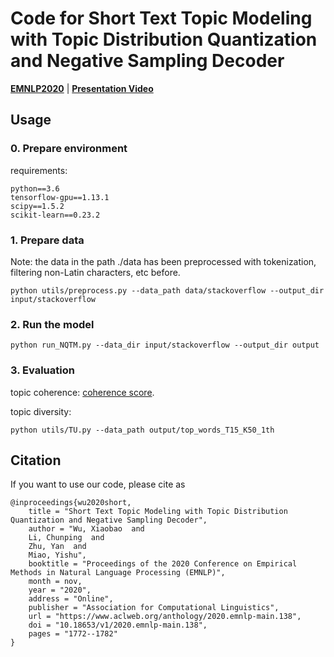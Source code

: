 # Code for Short Text Topic Modeling with Topic Distribution Quantization and Negative Sampling Decoder

**[EMNLP2020](https://www.aclweb.org/anthology/2020.emnlp-main.138.pdf)** | **[Presentation Video](https://slideslive.com/38938639/short-texts-topic-modeling-with-topic-distribution-quantization-and-negative-sampling-decoder)**


## Usage
### 0. Prepare environment

requirements:

    python==3.6
    tensorflow-gpu==1.13.1
    scipy==1.5.2
    scikit-learn==0.23.2 


### 1. Prepare data

Note: the data in the path ./data has been preprocessed with tokenization, filtering non-Latin characters, etc before.

    python utils/preprocess.py --data_path data/stackoverflow --output_dir input/stackoverflow


### 2. Run the model

    python run_NQTM.py --data_dir input/stackoverflow --output_dir output


### 3. Evaluation

topic coherence: [coherence score](https://github.com/dice-group/Palmetto).

topic diversity:

    python utils/TU.py --data_path output/top_words_T15_K50_1th


## Citation

If you want to use our code, please cite as

    @inproceedings{wu2020short,
        title = "Short Text Topic Modeling with Topic Distribution Quantization and Negative Sampling Decoder",
        author = "Wu, Xiaobao  and
        Li, Chunping  and
        Zhu, Yan  and
        Miao, Yishu",
        booktitle = "Proceedings of the 2020 Conference on Empirical Methods in Natural Language Processing (EMNLP)",
        month = nov,
        year = "2020",
        address = "Online",
        publisher = "Association for Computational Linguistics",
        url = "https://www.aclweb.org/anthology/2020.emnlp-main.138",
        doi = "10.18653/v1/2020.emnlp-main.138",
        pages = "1772--1782"
    }
